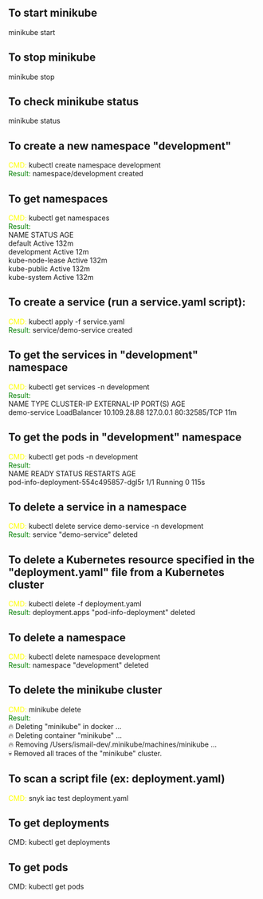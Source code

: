 ## To start minikube

minikube start

## To stop minikube

minikube stop

## To check minikube status

minikube status

## To create a new namespace "development"

<span style="color:yellow;">CMD:</span> kubectl create namespace development<br/>
<span style="color:green;">Result:</span> namespace/development created

## To get namespaces

<span style="color:yellow;">CMD:</span> kubectl get namespaces<br/>
<span style="color:green;">Result:</span><br/>
NAME STATUS AGE<br/>
default Active 132m<br/>
development Active 12m<br/>
kube-node-lease Active 132m<br/>
kube-public Active 132m<br/>
kube-system Active 132m

## To create a service (run a service.yaml script):

<span style="color:yellow;">CMD:</span> kubectl apply -f service.yaml<br/>
<span style="color:green;">Result:</span> service/demo-service created<br/>

## To get the services in "development" namespace

<span style="color:yellow;">CMD:</span> kubectl get services -n development<br/>
<span style="color:green;">Result:</span><br/>
NAME TYPE CLUSTER-IP EXTERNAL-IP PORT(S) AGE<br/>
demo-service LoadBalancer 10.109.28.88 127.0.0.1 80:32585/TCP 11m

## To get the pods in "development" namespace

<span style="color:yellow;">CMD:</span> kubectl get pods -n development<br/>
<span style="color:green;">Result:</span><br/>
NAME READY STATUS RESTARTS AGE<br/>
pod-info-deployment-554c495857-dgl5r 1/1 Running 0 115s

## To delete a service in a namespace

<span style="color:yellow;">CMD:</span> kubectl delete service demo-service -n development<br/>
<span style="color:green;">Result:</span> service "demo-service" deleted

## To delete a Kubernetes resource specified in the "deployment.yaml" file from a Kubernetes cluster

<span style="color:yellow;">CMD:</span> kubectl delete -f deployment.yaml<br/>
<span style="color:green;">Result:</span> deployment.apps "pod-info-deployment" deleted

## To delete a namespace

<span style="color:yellow;">CMD:</span> kubectl delete namespace development<br/>
<span style="color:green;">Result:</span> namespace "development" deleted

## To delete the minikube cluster

<span style="color:yellow;">CMD:</span> minikube delete<br/>
<span style="color:green;">Result:</span><br/>
🔥 Deleting "minikube" in docker ...<br/>
🔥 Deleting container "minikube" ...<br/>
🔥 Removing /Users/ismail-dev/.minikube/machines/minikube ...<br/>
💀 Removed all traces of the "minikube" cluster.

## To scan a script file (ex: deployment.yaml)

<span style="color:yellow;">CMD:</span> snyk iac test deployment.yaml

## To get deployments

CMD: kubectl get deployments

## To get pods

CMD: kubectl get pods
